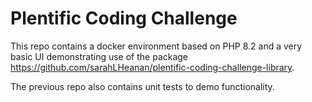 # Plentific Coding Challenge
This repo contains a docker environment based on PHP 8.2 and a very basic UI demonstrating use of the package https://github.com/sarahLHeanan/plentific-coding-challenge-library.

The previous repo also contains unit tests to demo functionality.